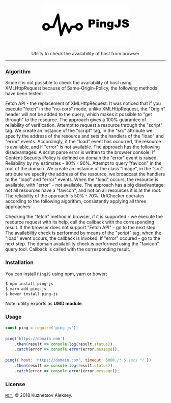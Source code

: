 <br>
<p align="center"><img src="logo.png" alt="PingJS" /></p>
<p align="center">Utility to check the availability of host from browser</p>
<hr>

### Algorithm
Since it is not possible to check the availability of host using XMLHttpRequest because of Same-Origin-Policy, the following methods have been tested:

Fetch API - the replacement of XMLHttpRequest. It was noticed that if you execute "fetch" in the "no-cors" mode, unlike XMLHttpRequest, the "Origin" header will not be added to the query, which makes it possible to "get through" to the resource. The approach gives a 100% guarantee of reliability of verification.
Attempt to request a resource through the "script" tag. We create an instance of the "script" tag, in the "src" attribute we specify the address of the resource and sets the handlers of the "load" and "error" events. Accordingly, if the "load" event has occurred, the resource is available, and if "error" is not available. The approach has the following disadvantages:
A script parse error is written to the browser console;
If Content-Security-Policy is defined on domain the "error" event is raised. Reliability by my estimates - 80% - 90%.
Attempt to query "favicon" in the root of the domain. We create an instance of the class "Image", in the "src" attribute we specify the address of the resource, we broadcast the handlers to the "load" and "error" events. When the "load" occurs, the resource is available, with "error" - not available. The approach has a big disadvantage: not all resources have a "favicon", and not on all resources it is at the root. The reliability of the approach is 50% - 70%.
UrlChecker operates according to the following algorithm, consistently applying all three approaches:

Checking the "fetch" method in browser, if it is supported - we execute the resource request with its help, call the callback with the corresponding result. If the browser does not support "Fetch API" - go to the next step.
The availability check is performed by means of the "script" tag, when the "load" event occurs, the callback is invoked. If "error" occured - go to the next step.
The domain availability check is performed using the "favicon" query tool. Callback is called with the corresponding result.

### Installation
You can install `PingJS` using npm, yarn or bower:
```
$ npm install ping-js
$ yarn add ping-js
$ bower install ping-js
```
Note: utility exports as **UMD module**.

### Usage
```js
const ping = require('ping-js');

ping('https://domain.com')
    .then(result => console.log(result.status))
    .catch(error => console.error(error.message));

ping({ host: 'https://domain.com', timeout: 5000 /* 5 secs */ })
    .then(result => console.log(result.status))
    .catch(error => console.error(error.message));
```

### License
[`MIT`](https://mit-license.org/), &copy; 2018 Kuznetsov Aleksey.